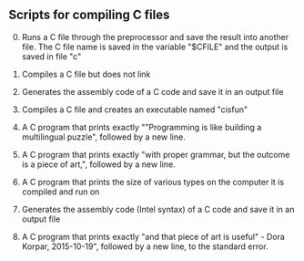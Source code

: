 ## Scripts for compiling C files
0. Runs a C file through the preprocessor and save the result into another file. The C file name is saved in the variable "$CFILE" and the output is saved in file "c"

1. Compiles a C file but does not link

2. Generates the assembly code of a C code and save it in an output file

3. Compiles a C file and creates an executable named "cisfun"

4. A C program that prints exactly ""Programming is like building a multilingual puzzle", followed by a new line.

5. A C program that prints exactly "with proper grammar, but the outcome is a piece of art,", followed by a new line.

6. A C program that prints the size of various types on the computer it is compiled and run on

100. Generates the assembly code (Intel syntax) of a C code and save it in an output file

101. A C program that prints exactly "and that piece of art is useful" - Dora Korpar, 2015-10-19", followed by a new line, to the standard error.
